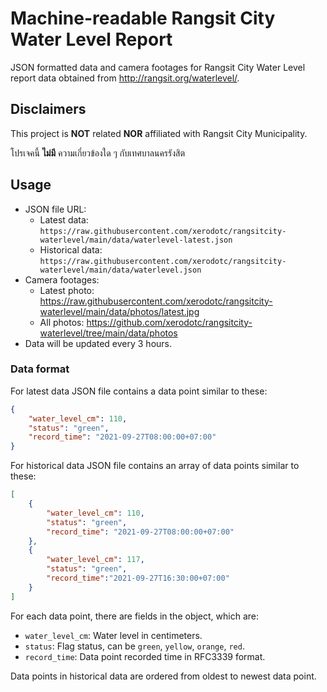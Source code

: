 # Machine-readable Rangsit City Water Level Report

JSON formatted data and camera footages for Rangsit City Water Level report data obtained from http://rangsit.org/waterlevel/.

## Disclaimers

This project is **NOT** related **NOR** affiliated with Rangsit City Municipality.

โปรเจคนี้ **ไม่มี** ความเกี่ยวข้องใด ๆ กับเทศบาลนครรังสิต

## Usage

* JSON file URL:
    * Latest data:  `https://raw.githubusercontent.com/xerodotc/rangsitcity-waterlevel/main/data/waterlevel-latest.json`
    * Historical data: `https://raw.githubusercontent.com/xerodotc/rangsitcity-waterlevel/main/data/waterlevel.json`
* Camera footages:
    * Latest photo: https://raw.githubusercontent.com/xerodotc/rangsitcity-waterlevel/main/data/photos/latest.jpg
    * All photos: https://github.com/xerodotc/rangsitcity-waterlevel/tree/main/data/photos
* Data will be updated every 3 hours.

### Data format

For latest data JSON file contains a data point similar to these:
```json
{
    "water_level_cm": 110,
    "status": "green",
    "record_time": "2021-09-27T08:00:00+07:00"
}
```

For historical data JSON file contains an array of data points similar to these:
```json
[
    {
        "water_level_cm": 110,
        "status": "green",
        "record_time": "2021-09-27T08:00:00+07:00"
    },
    {
        "water_level_cm": 117,
        "status": "green",
        "record_time":"2021-09-27T16:30:00+07:00"
    }
]
```

For each data point, there are fields in the object, which are:
* `water_level_cm`: Water level in centimeters.
* `status`: Flag status, can be `green`, `yellow`, `orange`, `red`.
* `record_time`: Data point recorded time in RFC3339 format.

Data points in historical data are ordered from oldest to newest data point.
